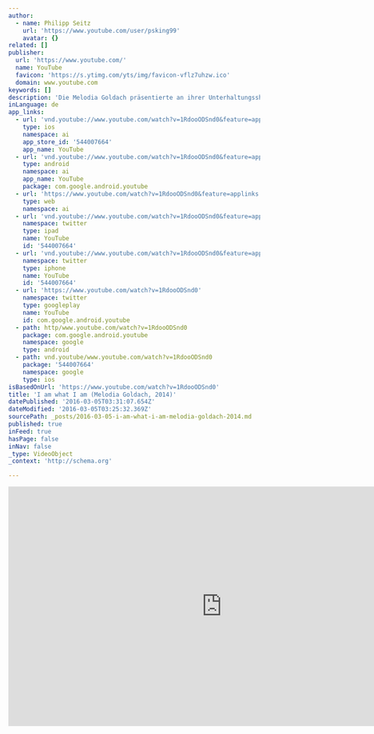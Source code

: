 ```yaml
---
author:
  - name: Philipp Seitz
    url: 'https://www.youtube.com/user/psking99'
    avatar: {}
related: []
publisher:
  url: 'https://www.youtube.com/'
  name: YouTube
  favicon: 'https://s.ytimg.com/yts/img/favicon-vflz7uhzw.ico'
  domain: www.youtube.com
keywords: []
description: 'Die Melodia Goldach präsentierte an ihrer Unterhaltungsshow "Die Nacht der goldenen Musicals" diesen Titel aus dem Musical "La Cage aux Folles". Gesangllich unterstützt wurde der Musikverein dabei vom Musicalstar Brigitte Oelke.'
inLanguage: de
app_links:
  - url: 'vnd.youtube://www.youtube.com/watch?v=1RdooODSnd0&feature=applinks'
    type: ios
    namespace: ai
    app_store_id: '544007664'
    app_name: YouTube
  - url: 'vnd.youtube://www.youtube.com/watch?v=1RdooODSnd0&feature=applinks'
    type: android
    namespace: ai
    app_name: YouTube
    package: com.google.android.youtube
  - url: 'https://www.youtube.com/watch?v=1RdooODSnd0&feature=applinks'
    type: web
    namespace: ai
  - url: 'vnd.youtube://www.youtube.com/watch?v=1RdooODSnd0&feature=applinks'
    namespace: twitter
    type: ipad
    name: YouTube
    id: '544007664'
  - url: 'vnd.youtube://www.youtube.com/watch?v=1RdooODSnd0&feature=applinks'
    namespace: twitter
    type: iphone
    name: YouTube
    id: '544007664'
  - url: 'https://www.youtube.com/watch?v=1RdooODSnd0'
    namespace: twitter
    type: googleplay
    name: YouTube
    id: com.google.android.youtube
  - path: http/www.youtube.com/watch?v=1RdooODSnd0
    package: com.google.android.youtube
    namespace: google
    type: android
  - path: vnd.youtube/www.youtube.com/watch?v=1RdooODSnd0
    package: '544007664'
    namespace: google
    type: ios
isBasedOnUrl: 'https://www.youtube.com/watch?v=1RdooODSnd0'
title: 'I am what I am (Melodia Goldach, 2014)'
datePublished: '2016-03-05T03:31:07.654Z'
dateModified: '2016-03-05T03:25:32.369Z'
sourcePath: _posts/2016-03-05-i-am-what-i-am-melodia-goldach-2014.md
published: true
inFeed: true
hasPage: false
inNav: false
_type: VideoObject
_context: 'http://schema.org'

---
```

<iframe src="https://cdn.embedly.com/widgets/media.html?src=https%3A%2F%2Fwww.youtube.com%2Fembed%2F1RdooODSnd0%3Ffeature%3Doembed&amp;url=https%3A%2F%2Fwww.youtube.com%2Fwatch%3Fv%3D1RdooODSnd0&amp;image=https%3A%2F%2Fi.ytimg.com%2Fvi%2F1RdooODSnd0%2Fhqdefault.jpg&amp;key=b7d04c9b404c499eba89ee7072e1c4f7&amp;type=text%2Fhtml&amp;schema=youtube" width="854" height="480" scrolling="no" frameborder="0" allowfullscreen="allowfullscreen" style=""></iframe>